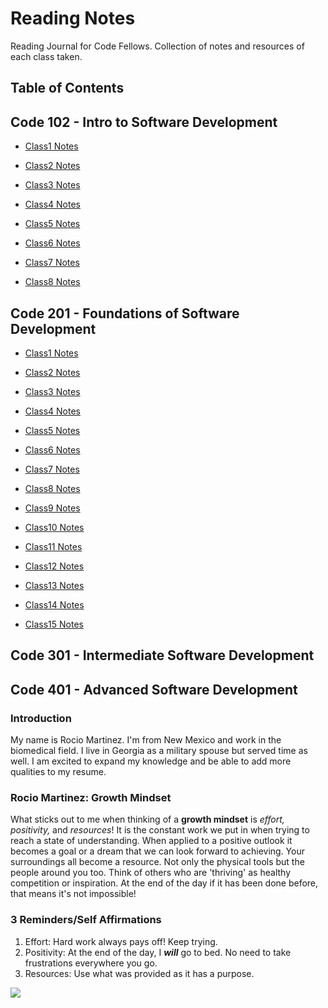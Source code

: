 # Reading Notes

Reading Journal for Code Fellows. Collection of notes and resources of each class taken.

## Table of Contents

## Code 102 - Intro to Software Development

- [Class1 Notes](102-notes/markdownnotes.md)

- [Class2 Notes](102-notes/gitnotes/texteditor.md)

- [Class3 Notes](102-notes/gitnotes.md)

- [Class4 Notes](102-notes/git-github.md)

- [Class5 Notes](102-notes/class5.md)

- [Class6 Notes](102-notes/class6.md)

- [Class7 Notes](102-notes/class7.md)

- [Class8 Notes](102-notes/class8.md)


## Code 201 - Foundations of Software Development

- [Class1 Notes](201-notes/class1.md)

- [Class2 Notes](201-notes/class2.md)

- [Class3 Notes](201-notes/class3.md)

- [Class4 Notes](201-notes/class4.md)

- [Class5 Notes](201-notes/class5.md)

- [Class6 Notes](201-notes/class6.md)

- [Class7 Notes](201-notes/class7.md)

- [Class8 Notes](201-notes/class8.md)

- [Class9 Notes](201-notes/class9.md)

- [Class10 Notes](201-notes/class10.md)

- [Class11 Notes](201-notes/class11.md)

- [Class12 Notes](201-notes/class12.md)

- [Class13 Notes](201-notes/class13.md)

- [Class14 Notes](201-notes/class14.md)

- [Class15 Notes](201-notes/class15.md)

## Code 301 - Intermediate Software Development

## Code 401 - Advanced Software Development


### **Introduction**

My name is Rocio Martinez. I'm from New Mexico and work in the biomedical field. I live in Georgia as a military spouse but served time as well. I am excited to expand my knowledge and be able to add more qualities to my resume. 


### Rocio Martinez: Growth Mindset

What sticks out to me when thinking of a **growth mindset** is *effort, positivity,* and *resources*!
It is the constant work we put in when trying to reach a state of  understanding. When applied to a positive outlook it becomes a goal or a dream that we can look forward to achieving. Your surroundings all become a resource. Not only the physical tools but the people around you too. Think of others who are 'thriving' as healthy competition or inspiration. At the end of the day if it has been done before, that means it's not impossible! 

### 3 Reminders/Self Affirmations

1. Effort: Hard work always pays off! Keep trying.
2. Positivity: At the end of the day, I ***will*** go to bed. No need to take frustrations everywhere you go.
3. Resources: Use what was provided as it has a purpose.

<img src="https://images.unsplash.com/photo-1633453223757-a968278792cf?ixlib=rb-4.0.3&ixid=MnwxMjA3fDB8MHxwaG90by1wYWdlfHx8fGVufDB8fHx8&auto=format&fit=crop&w=1740&q=80" />
